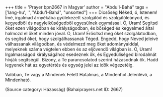 +++
title = 'Prayer bpn2667 in Magyar'
author = "Abdu'l-Bahá"
tags = ['lang-hu', '', "Abdu'l-Bahá", "unsorted"]
+++
Dicsőség Néked, ó, Istenem! Ímé, irgalmad árnyékába gyülekezett szolgálód és szolgálóleányod, és kegyedből és nagylelkűségedből egyesülnek egymással. Ó, Uram! Segítsd őket ezen világodban és királyságodban, és bőséged és kegyelmed által halmozd el őket minden jóval. Ó, Uram! Erősítsd meg őket szolgálatodban, és segítsd őket, hogy szolgálhassanak Téged. Engedd, hogy Neved jeleivé válhassanak világodban, és védelmezd meg őket adományaiddal, melyeknek száma végtelen ebben és az eljövendő világban is. Ó, Uram! Irgalmasságod királyságához esedeznek ők, és Egyedüliséged birodalmát hívják segítségül. Bizony, a Te parancsolatod szerint házasodnak ők. Hadd legyenek hát az egyetértés és egység jelei az idők végezetéig.

Valóban, Te vagy a Mindenek Felett Hatalmas, a Mindenhol Jelenlévő, a Mindenható.

(Source category: Házasság)
(Bahaiprayers.net ID: 2667)
